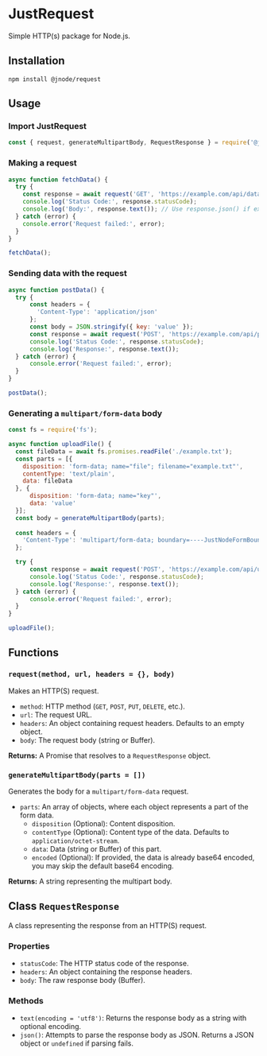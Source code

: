 # JustRequest

Simple HTTP(s) package for Node.js.

## Installation

```shell
npm install @jnode/request
```

## Usage

### Import JustRequest

```javascript
const { request, generateMultipartBody, RequestResponse } = require('@jnode/request');
```

### Making a request

```javascript
async function fetchData() {
  try {
    const response = await request('GET', 'https://example.com/api/data');
    console.log('Status Code:', response.statusCode);
    console.log('Body:', response.text()); // Use response.json() if expecting a JSON response
  } catch (error) {
    console.error('Request failed:', error);
  }
}

fetchData();
```

### Sending data with the request

```javascript
async function postData() {
  try {
      const headers = {
        'Content-Type': 'application/json'
      };
      const body = JSON.stringify({ key: 'value' });
      const response = await request('POST', 'https://example.com/api/post', headers, body);
      console.log('Status Code:', response.statusCode);
      console.log('Response:', response.text());
  } catch (error) {
      console.error('Request failed:', error);
  }
}

postData();
```

### Generating a `multipart/form-data` body

```javascript
const fs = require('fs');

async function uploadFile() {
  const fileData = await fs.promises.readFile('./example.txt');
  const parts = [{
    disposition: 'form-data; name="file"; filename="example.txt"',
    contentType: 'text/plain',
    data: fileData
  }, {
      disposition: 'form-data; name="key"',
      data: 'value'
  }];
  const body = generateMultipartBody(parts);
  
  const headers = {
    'Content-Type': 'multipart/form-data; boundary=----JustNodeFormBoundary'
  };

  try {
      const response = await request('POST', 'https://example.com/api/upload', headers, body);
      console.log('Status Code:', response.statusCode);
      console.log('Response:', response.text());
  } catch (error) {
      console.error('Request failed:', error);
  }
}

uploadFile();
```

## Functions

### `request(method, url, headers = {}, body)`

Makes an HTTP(S) request.

-   `method`: HTTP method (`GET`, `POST`, `PUT`, `DELETE`, etc.).
-   `url`: The request URL.
-   `headers`: An object containing request headers. Defaults to an empty object.
-   `body`: The request body (string or Buffer).

**Returns:** A Promise that resolves to a `RequestResponse` object.

### `generateMultipartBody(parts = [])`

Generates the body for a `multipart/form-data` request.

-   `parts`: An array of objects, where each object represents a part of the form data.
    -   `disposition` (Optional): Content disposition.
    -   `contentType` (Optional): Content type of the data. Defaults to `application/octet-stream`.
    -   `data`: Data (string or Buffer) of this part.
    -    `encoded` (Optional): If provided, the data is already base64 encoded, you may skip the default base64 encoding.

**Returns:** A string representing the multipart body.

## Class `RequestResponse`

A class representing the response from an HTTP(S) request.

### Properties

-   `statusCode`: The HTTP status code of the response.
-   `headers`: An object containing the response headers.
-   `body`: The raw response body (Buffer).

### Methods

-   `text(encoding = 'utf8')`: Returns the response body as a string with optional encoding.
-   `json()`: Attempts to parse the response body as JSON. Returns a JSON object or `undefined` if parsing fails.